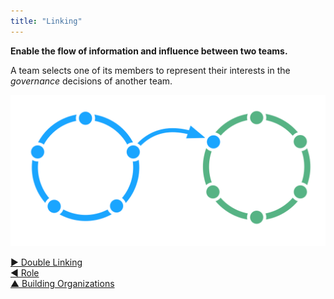 ```yaml
---
title: "Linking"
---
```



**Enable the flow of information and influence between two teams.**

A team selects one of its members to represent their interests in the <dfn data-info="Governance: The act of setting objectives, and then navigating and steering to achieve them. People with authority intentionally make and evolve decisions which have an ongoing effect on the way an organization (or a team or individual within it) creates value. These decisions set constraints on actions, guide future decisions, allocate resources and determine specifics of deliverables.">governance</dfn> decisions of another team.

![One circle linked to another circle](img/structural-patterns/link.png)


[&#9654; Double Linking](double-linking.html)<br/>[&#9664; Role](role.html)<br/>[&#9650; Building Organizations](building-organizations.html)

